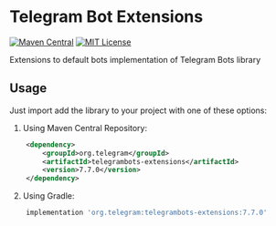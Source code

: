 # Telegram Bot Extensions

[![Maven Central](https://maven-badges.herokuapp.com/maven-central/org.telegram/telegrambots-extensions/badge.svg)](http://mvnrepository.com/artifact/org.telegram/telegrambots-extensions)
[![MIT License](http://img.shields.io/badge/license-MIT-blue.svg?style=flat)](https://github.com/rubenlagus/TelegramBots/blob/master/LICENSE)

Extensions to default bots implementation of Telegram Bots library


## Usage

Just import add the library to your project with one of these options:

  1. Using Maven Central Repository:

```xml
    <dependency>
        <groupId>org.telegram</groupId>
        <artifactId>telegrambots-extensions</artifactId>
        <version>7.7.0</version>
    </dependency>
```

   2. Using Gradle:

```gradle
    implementation 'org.telegram:telegrambots-extensions:7.7.0'
```